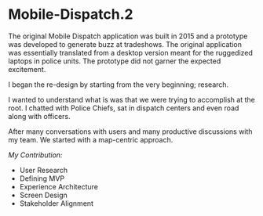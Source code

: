 # Mobile-Dispatch.2


The original Mobile Dispatch application was built in 2015 and a prototype was developed to generate buzz at tradeshows. The original application was essentially translated from a desktop version meant for the ruggedized laptops in police units. The prototype did not garner the expected excitement. 

I began the re-design by starting from the very beginning; research. 

I wanted to understand what is was that we were trying to accomplish at the root. I chatted with Police Chiefs, sat in dispatch centers and even road along with officers. 

After many conversations with users and many productive discussions with my team. We started with a map-centric approach.


*My Contribution:*
- User Research
- Defining MVP
- Experience Architecture
- Screen Design 
- Stakeholder Alignment
